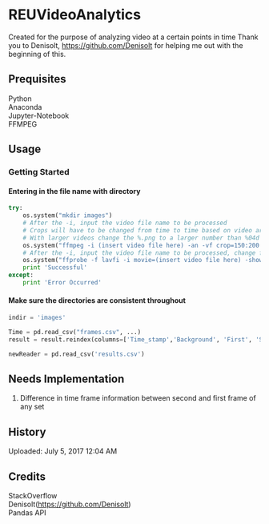 # REUVideoAnalytics

Created for the purpose of analyzing video at a certain points in time
Thank you to Denisolt, https://github.com/Denisolt for helping me out with the beginning of this.

## Prequisites
Python<br>Anaconda<br>Jupyter-Notebook<br>FFMPEG

## Usage
### Getting Started
#### Entering in the file name with directory
```python
try:
    os.system("mkdir images")
    # After the -i, input the video file name to be processed
    # Crops will have to be changed from time to time based on video area/placement
    # With larger videos change the %.png to a larger number than %04d 
    os.system("ffmpeg -i (insert video file here) -an -vf crop=150:200:990:500,eq=contrast=10 images/%06d.png") 
    # After the -i, input the video file name to be processed, change frames.csv if needed
    os.system("ffprobe -f lavfi -i movie=(insert video file here) -show_frames -show_entries frame=pkt_pts_time -of csv=p=0 >       frames.csv")
    print 'Successful'
except:
    print 'Error Occurred'
```
#### Make sure the directories are consistent throughout
```python
indir = 'images'
```
```python
Time = pd.read_csv("frames.csv", ...)
result = result.reindex(columns=['Time_stamp','Background', 'First', 'Second', 'Third', 'Fourth']).to_csv('results.csv', index=True)
```

```python
newReader = pd.read_csv('results.csv')
```
## Needs Implementation
1. Difference in time frame information between second and first frame of any set

## History

Uploaded: July 5, 2017 12:04 AM

## Credits

StackOverflow<br>Denisolt(https://github.com/Denisolt)<br>Pandas API
